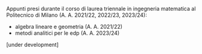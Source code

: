 Appunti presi durante il corso di laurea triennale in ingegneria matematica al Politecnico di Milano (A. A. 2021/22, 2022/23, 2023/24): 
* algebra lineare e geometria (A. A. 2021/22)
* metodi analitici per le edp (A. A. 2023/24)


[under development]
